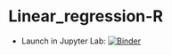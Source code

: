# Linear_regression-R

 - Launch in Jupyter Lab: [![Binder](http://mybinder.org/badge.svg)](http://mybinder.org/v2/gh/Hemasivakumar89/Linear_regression-R/main?urlpath=lab) 

